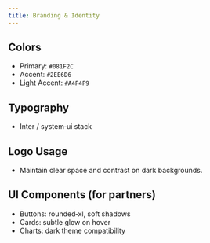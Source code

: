 ```yaml
---
title: Branding & Identity
---
```

## Colors
- Primary: `#081F2C`
- Accent: `#2EE6D6`
- Light Accent: `#A4F4F9`

## Typography
- Inter / system‑ui stack

## Logo Usage
- Maintain clear space and contrast on dark backgrounds.

## UI Components (for partners)
- Buttons: rounded‑xl, soft shadows
- Cards: subtle glow on hover
- Charts: dark theme compatibility
